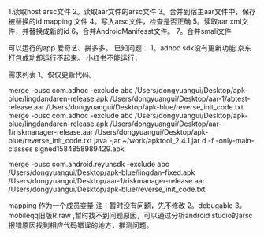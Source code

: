 
1.读取host arsc文件
2。读取aar文件的arsc文件
3。合并到宿主aar文件中，保存被替换的id mapping 文件
4。写入arsc文件，检查是否正确
5。读取aar xml文件，并替换成新的id
6，合并AndroidManifesst文件。
7。合并smali文件

可以运行的app
爱奇艺、拼多多。
已知问题：
1。adhoc sdk没有更新功能
京东打包成功却运行不起来。
小红书不能运行，

需求列表
1。仅仅更新代码。

merge -ousc com.adhoc -exclude abc /Users/dongyuangui/Desktop/apk-blue/lingdandaren-release.apk /Users/dongyuangui/Desktop/aar-1/abtest-release.aar /Users/dongyuangui/Desktop/apk-blue/reverse_init_code.txt 
merge -ousc com.adhoc -exclude abc /Users/dongyuangui/Desktop/apk-blue/lingdandaren-release.apk /Users/dongyuangui/Desktop/aar-1/riskmanager-release.aar /Users/dongyuangui/Desktop/apk-blue/reverse_init_code.txt 
java -jar ~/work/apktool_2.4.1.jar d -f -only-main-classes signed1584858989429.apk

merge -ousc com.android.reyunsdk -exclude abc /Users/dongyuangui/Desktop/apk-blue/lingdan-fixed.apk /Users/dongyuangui/Desktop/aar-1/riskmanager-release.aar /Users/dongyuangui/Desktop/apk-blue/reverse_init_code.txt  


mapping 作为一个成员变量 注：暂时没有问题，先不修改
2。debugable
3。mobileqq旧版R.raw ,暂时找不到问题原因，可以通过分析android studio的arsc报错原因找到相应代码错误的地方，推测问题。

